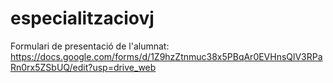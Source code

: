 # especialitzaciovj

Formulari de presentació de l'alumnat: https://docs.google.com/forms/d/1Z9hzZtnmuc38x5PBqAr0EVHnsQlV3RPaRn0rx5ZSbUQ/edit?usp=drive_web
